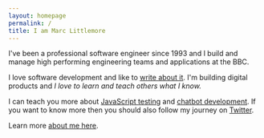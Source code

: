 ```yaml
---
layout: homepage
permalink: /
title: I am Marc Littlemore
---
```


I've been a professional software engineer since 1993 and I build and manage high performing engineering teams and applications at the BBC.

I love software development and like to [write about it](/articles). I'm building digital products and _I love to learn and teach others what I know._

I can teach you more about [JavaScript testing](/javascript-testing) and [chatbot development](/bots). If you want to know more then you should also follow my journey on [Twitter](https://twitter.com/marclittlemore).

Learn more [about me here](/about).
